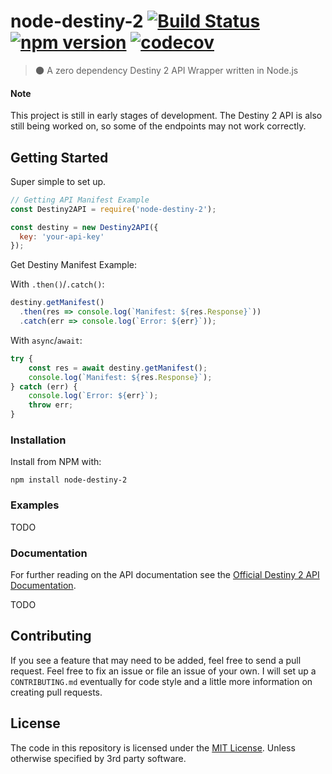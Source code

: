# node-destiny-2 [![Build Status](https://travis-ci.org/brandonmanke/node-destiny-2.svg?branch=master)](https://travis-ci.org/brandonmanke/node-destiny-2) [![npm version](https://badge.fury.io/js/node-destiny-2.svg)](https://badge.fury.io/js/node-destiny-2) [![codecov](https://codecov.io/gh/brandonmanke/node-destiny-2/branch/master/graph/badge.svg)](https://codecov.io/gh/brandonmanke/node-destiny-2)

> :new_moon: A zero dependency Destiny 2 API Wrapper written in Node.js 

#### Note

This project is still in early stages of development. The Destiny 2 API is also still being worked on, so some of the endpoints may not work correctly.

## Getting Started

Super simple to set up.

```JavaScript
// Getting API Manifest Example
const Destiny2API = require('node-destiny-2');

const destiny = new Destiny2API({
  key: 'your-api-key'
});
```

Get Destiny Manifest Example:

With `.then()`/`.catch()`:

```JavaScript
destiny.getManifest()
  .then(res => console.log(`Manifest: ${res.Response}`))
  .catch(err => console.log(`Error: ${err}`));
```


With `async`/`await`:

```JavaScript
try {
    const res = await destiny.getManifest();
    console.log(`Manifest: ${res.Response}`);
} catch (err) {
    console.log(`Error: ${err}`);
    throw err;
}
```

### Installation

Install from NPM with: 

`npm install node-destiny-2`


### Examples

TODO

### Documentation

For further reading on the API documentation see the [Official Destiny 2 API Documentation](https://github.com/Bungie-net/api).

TODO

## Contributing

If you see a feature that may need to be added, feel free to send a pull request. Feel free to fix an issue or file an issue of your own. I will set up a `CONTRIBUTING.md` eventually for code style and a little more information on creating pull requests. 

## License

The code in this repository is licensed under the [MIT License](LICENSE). Unless otherwise specified by 3rd party software.